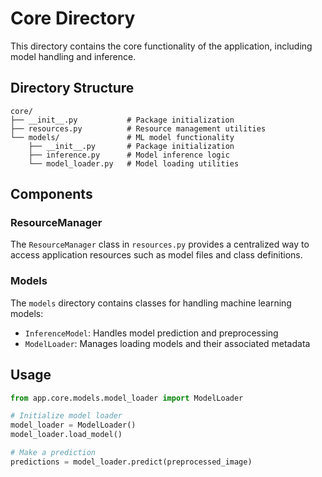 # Core Directory

This directory contains the core functionality of the application, including model handling and inference.

## Directory Structure

```
core/
├── __init__.py           # Package initialization
├── resources.py          # Resource management utilities
└── models/               # ML model functionality
    ├── __init__.py       # Package initialization
    ├── inference.py      # Model inference logic
    └── model_loader.py   # Model loading utilities
```

## Components

### ResourceManager

The `ResourceManager` class in `resources.py` provides a centralized way to access application resources such as model files and class definitions.

### Models

The `models` directory contains classes for handling machine learning models:

- `InferenceModel`: Handles model prediction and preprocessing
- `ModelLoader`: Manages loading models and their associated metadata

## Usage

```python
from app.core.models.model_loader import ModelLoader

# Initialize model loader
model_loader = ModelLoader()
model_loader.load_model()

# Make a prediction
predictions = model_loader.predict(preprocessed_image)
```
